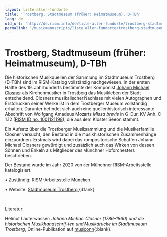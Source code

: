 ```yaml
---
layout: liste-aller-fundorte
title: 'Trostberg, Stadtmuseum (früher: Heimatmuseum), D-TBh'
lang: de
old_url: 'http://de.rism.info/de/liste-aller-fundorte/trostberg-stadtmuseum-d-tbh.html'
permalink: '/musicmanuscripts/liste-aller-fundorte/trostberg-stadtmuseum-d-tbh.html'
---
```



# Trostberg, Stadtmuseum (früher: Heimatmuseum), D-TBh

Die historischen Musikquellen der Sammlung im Stadtmuseum Trostberg (D-TBh) sind im RISM-Katalog vollständig nachgewiesen. In der ersten Hälfte des 19. Jahrhunderts bestimmte der Komponist [Johann Michael Closner](https://opac.rism.info/search?View=rism&author=Closner+Johann+Michael) als Kirchenmusiker in Trostberg das Musikleben der Stadt entscheidend. Closners musikalischer Nachlass mit vielen Autographen und Erstdrucken seiner Werke ist in dem Trostberger Museum vollständig erhalten. Darunter befindet sich auch eine quellenhistorisch interessante Abschrift von Wolfgang Amadeus Mozarts _Missa brevis_ in G-Dur, KV Anh. C 1.12 ([RISM ID no. 1001121198](https://opac.rism.info/search?id=1001121198&View=rism)), die aus dem Kloster Seeon stammt.

Ein Aufsatz über die Trostberger Musiksammlung und die Musikerfamilie Closner versucht, den Bestand in die musikhistorischen Zusammenhänge einzuordnen. Erstmals wird dabei das kompositorische Schaffen Johann Michael Closners gewürdigt und zusätzlich auch das Wirken von dessen Söhnen und Enkeln als Mitglieder des Münchner Hoforchesters beschrieben.

Der Bestand wurde im Jahr 2020 von der Münchner RISM-Arbeitsstelle katalogisiert. 

• Zuständig: RISM-Arbeitsstelle München

• Website: [Stadtmuseum Trostberg ](https://www.trostberg.de/kunst-kultur/stadtmuseum-trostberg/ "Opens external link in new window"){:blank}

&nbsp;

Literatur:

Helmut Lauterwasser: _Johann Michael Closner (1786–1860) und die historischen Musikhandschrif-ten und Musikdrucke im Stadtmuseum Trostberg_, Online-Publikation auf [musiconn](https://nbn-resolving.org/urn:nbn:de:bsz:14-qucosa2-743830 "Öffnet externen Link in neuem Fenster"){:blank}.

